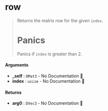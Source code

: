 # row

>  Returns the matrix row for the given `index`.
>  # Panics
>  Panics if `index` is greater than 2.

#### Arguments

- **\_self** : `DMat3` \- No Documentation 🚧
- **index** : `usize` \- No Documentation 🚧

#### Returns

- **arg0** : `DVec3` \- No Documentation 🚧